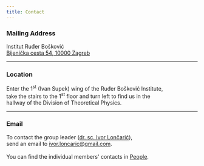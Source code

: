 ```yaml
---
title: Contact
---
```


### Mailing Address
Institut Ruđer Bošković <br>
[Bijenička cesta 54, 10000 Zagreb](https://maps.app.goo.gl/kjkesGeQrsPvHjY16) 

---

### Location
Enter the $1^{\text{st}}$ (Ivan Supek) wing of the Ruđer Bošković Institute,<br>
take the stairs to the $1^{\text{st}}$ floor and turn left to find us in the<br>hallway of the Division of Theoretical Physics.

---

### Email
To contact the group leader ([dr. sc. Ivor Lončarić](/author/ivor-loncaric)),<br>send an email to ivor.loncaric@gmail.com.<br><br>
You can find the individual members' contacts in [People](/people).

